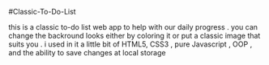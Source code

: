 #Classic-To-Do-List

this is a classic to-do list web app to help with our daily progress .
you can change the backround looks either by coloring it or put a classic image that suits you .
i used in it a little bit of HTML5, CSS3 , pure Javascript , OOP , and the ability to save changes at local storage
